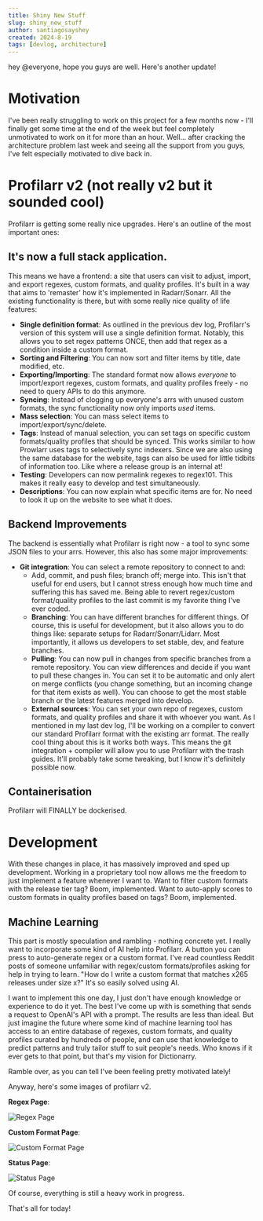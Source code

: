 ```yaml
---
title: Shiny New Stuff
slug: shiny_new_stuff
author: santiagosayshey
created: 2024-8-19
tags: [devlog, architecture]
---
```


hey @everyone, hope you guys are well. Here's another update!

# Motivation

I've been really struggling to work on this project for a few months now - I'll finally get some time at the end of the week but feel completely unmotivated to work on it for more than an hour. Well... after cracking the architecture problem last week and seeing all the support from you guys, I've felt especially motivated to dive back in.

# Profilarr v2 (not really v2 but it sounded cool)

Profilarr is getting some really nice upgrades. Here's an outline of the most important ones:

## It's now a full stack application.

This means we have a frontend: a site that users can visit to adjust, import, and export regexes, custom formats, and quality profiles. It's built in a way that aims to 'remaster' how it's implemented in Radarr/Sonarr. All the existing functionality is there, but with some really nice quality of life features:

- **Single definition format**: As outlined in the previous dev log, Profilarr's version of this system will use a single definition format. Notably, this allows you to set regex patterns ONCE, then add that regex as a condition inside a custom format.
- **Sorting and Filtering**: You can now sort and filter items by title, date modified, etc.
- **Exporting/Importing**: The standard format now allows _everyone_ to import/export regexes, custom formats, and quality profiles freely - no need to query APIs to do this anymore.
- **Syncing**: Instead of clogging up everyone's arrs with unused custom formats, the sync functionality now only imports _used_ items.
- **Mass selection**: You can mass select items to import/export/sync/delete.
- **Tags**: Instead of manual selection, you can set tags on specific custom formats/quality profiles that should be synced. This works similar to how Prowlarr uses tags to selectively sync indexers. Since we are also using the same database for the website, tags can also be used for little tidbits of information too. Like where a release group is an internal at!
- **Testing**: Developers can now permalink regexes to regex101. This makes it really easy to develop and test simultaneously.
- **Descriptions**: You can now explain what specific items are for. No need to look it up on the website to see what it does.

## Backend Improvements

The backend is essentially what Profilarr is right now - a tool to sync some JSON files to your arrs. However, this also has some major improvements:

- **Git integration**: You can select a remote repository to connect to and:
  - Add, commit, and push files; branch off; merge into. This isn't that useful for end users, but I cannot stress enough how much time and suffering this has saved me. Being able to revert regex/custom format/quality profiles to the last commit is my favorite thing I've ever coded.
  - **Branching**: You can have different branches for different things. Of course, this is useful for development, but it also allows you to do things like: separate setups for Radarr/Sonarr/Lidarr. Most importantly, it allows us developers to set stable, dev, and feature branches.
  - **Pulling**: You can now pull in changes from specific branches from a remote repository. You can view differences and decide if you want to pull these changes in. You can set it to be automatic and only alert on merge conflicts (you change something, but an incoming change for that item exists as well). You can choose to get the most stable branch or the latest features merged into develop.
  - **External sources**: You can set your own repo of regexes, custom formats, and quality profiles and share it with whoever you want. As I mentioned in my last dev log, I'll be working on a compiler to convert our standard Profilarr format with the existing arr format. The really cool thing about this is it works both ways. This means the git integration + compiler will allow you to use Profilarr with the trash guides. It'll probably take some tweaking, but I know it's definitely possible now.

## Containerisation

Profilarr will FINALLY be dockerised.

# Development

With these changes in place, it has massively improved and sped up development. Working in a proprietary tool now allows me the freedom to just implement a feature whenever I want to. Want to filter custom formats with the release tier tag? Boom, implemented. Want to auto-apply scores to custom formats in quality profiles based on tags? Boom, implemented.

## Machine Learning

This part is mostly speculation and rambling - nothing concrete yet. I really want to incorporate some kind of AI help into Profilarr. A button you can press to auto-generate regex or a custom format. I've read countless Reddit posts of someone unfamiliar with regex/custom formats/profiles asking for help in trying to learn. "How do I write a custom format that matches x265 releases under size x?" It's so easily solved using AI.

I want to implement this one day, I just don't have enough knowledge or experience to do it yet. The best I've come up with is something that sends a request to OpenAI's API with a prompt. The results are less than ideal. But just imagine the future where some kind of machine learning tool has access to an entire database of regexes, custom formats, and quality profiles curated by hundreds of people, and can use that knowledge to predict patterns and truly tailor stuff to suit people's needs. Who knows if it ever gets to that point, but that's my vision for Dictionarry.

Ramble over, as you can tell I've been feeling pretty motivated lately!

Anyway, here's some images of profilarr v2.

**Regex Page**:

![Regex Page](https://i.imgur.com/kMZ9qII.png)

**Custom Format Page**:

![Custom Format Page](https://i.imgur.com/mCyDxId.png)

**Status Page**:

![Status Page](https://i.imgur.com/ZleeOEF.png)

Of course, everything is still a heavy work in progress.

That's all for today!
